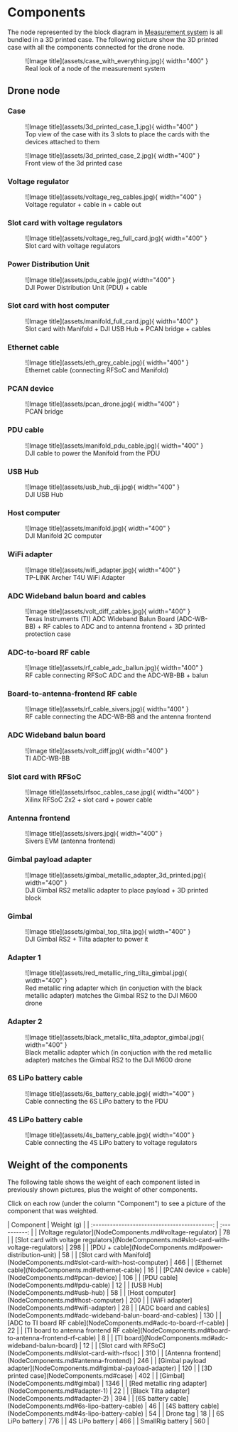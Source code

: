 # Components

The node represented by the block diagram in [Measurement system](MeasurementSystem.md#block-diagram) is all bundled in a 3D printed case. The following picture show the 3D printed case with all the components connected for the drone node.

<figure markdown="span">
  ![Image title](assets/case_with_everything.jpg){ width="400" }
  <figcaption>Real look of a node of the measurement system</figcaption>
</figure>

## Drone node

### Case

<figure markdown="span">
  ![Image title](assets/3d_printed_case_1.jpg){ width="400" }
  <figcaption>Top view of the case with its 3 slots to place the cards with the devices attached to them</figcaption>
</figure>

<figure markdown="span">
  ![Image title](assets/3d_printed_case_2.jpg){ width="400" }
  <figcaption>Front view of the 3d printed case</figcaption>
</figure>

### Voltage regulator

<figure markdown="span">
  ![Image title](assets/voltage_reg_cables.jpg){ width="400" }
  <figcaption>Voltage regulator + cable in + cable out</figcaption>
</figure>

### Slot card with voltage regulators

<figure markdown="span">
  ![Image title](assets/voltage_reg_full_card.jpg){ width="400" }
  <figcaption>Slot card with voltage regulators</figcaption>
</figure>

### Power Distribution Unit

<figure markdown="span">
  ![Image title](assets/pdu_cable.jpg){ width="400" }
  <figcaption>DJI Power Distribution Unit (PDU) + cable</figcaption>
</figure>

### Slot card with host computer

<figure markdown="span">
  ![Image title](assets/manifold_full_card.jpg){ width="400" }
  <figcaption>Slot card with Manifold + DJI USB Hub + PCAN bridge + cables</figcaption>
</figure>

### Ethernet cable

<figure markdown="span">
  ![Image title](assets/eth_grey_cable.jpg){ width="400" }
  <figcaption>Ethernet cable (connecting RFSoC and Manifold)</figcaption>
</figure>

### PCAN device

<figure markdown="span">
  ![Image title](assets/pcan_drone.jpg){ width="400" }
  <figcaption>PCAN bridge</figcaption>
</figure>

### PDU cable

<figure markdown="span">
  ![Image title](assets/manifold_pdu_cable.jpg){ width="400" }
  <figcaption>DJI cable to power the Manifold from the PDU</figcaption>
</figure>

### USB Hub

<figure markdown="span">
  ![Image title](assets/usb_hub_dji.jpg){ width="400" }
  <figcaption>DJI USB Hub</figcaption>
</figure>

### Host computer

<figure markdown="span">
  ![Image title](assets/manifold.jpg){ width="400" }
  <figcaption>DJI Manifold 2C computer</figcaption>
</figure>

### WiFi adapter

<figure markdown="span">
  ![Image title](assets/wifi_adapter.jpg){ width="400" }
  <figcaption>TP-LINK Archer T4U WiFi Adapter</figcaption>
</figure>

### ADC Wideband balun board and cables

<figure markdown="span">
  ![Image title](assets/volt_diff_cables.jpg){ width="400" }
  <figcaption>Texas Instruments (TI) ADC Wideband Balun Board (ADC-WB-BB) + RF cables to ADC and to antenna frontend + 3D printed protection case</figcaption>
</figure>

### ADC-to-board RF cable

<figure markdown="span">
  ![Image title](assets/rf_cable_adc_ballun.jpg){ width="400" }
  <figcaption>RF cable connecting RFSoC ADC and the ADC-WB-BB + balun</figcaption>
</figure>

### Board-to-antenna-frontend RF cable

<figure markdown="span">
  ![Image title](assets/rf_cable_sivers.jpg){ width="400" }
  <figcaption>RF cable connecting the ADC-WB-BB and the antenna frontend</figcaption>
</figure>

### ADC Wideband balun board

<figure markdown="span">
  ![Image title](assets/volt_diff.jpg){ width="400" }
  <figcaption>TI ADC-WB-BB</figcaption>
</figure>

### Slot card with RFSoC

<figure markdown="span">
  ![Image title](assets/rfsoc_cables_case.jpg){ width="400" }
  <figcaption>Xilinx RFSoC 2x2 + slot card + power cable</figcaption>
</figure>

### Antenna frontend

<figure markdown="span">
  ![Image title](assets/sivers.jpg){ width="400" }
  <figcaption>Sivers EVM (antenna frontend)</figcaption>
</figure>

### Gimbal payload adapter

<figure markdown="span">
  ![Image title](assets/gimbal_metallic_adapter_3d_printed.jpg){ width="400" }
  <figcaption>DJI Gimbal RS2 metallic adapter to place payload + 3D printed block</figcaption>
</figure>

### Gimbal

<figure markdown="span">
  ![Image title](assets/gimbal_top_tilta.jpg){ width="400" }
  <figcaption>DJI Gimbal RS2 + Tilta adapter to power it</figcaption>
</figure>

### Adapter 1

<figure markdown="span">
  ![Image title](assets/red_metallic_ring_tilta_gimbal.jpg){ width="400" }
  <figcaption>Red metallic ring adapter which (in conjuction with the black metallic adapter) matches the Gimbal RS2 to the DJI M600 drone</figcaption>
</figure>

### Adapter 2

<figure markdown="span">
  ![Image title](assets/black_metallic_tilta_adaptor_gimbal.jpg){ width="400" }
  <figcaption>Black metallic adapter which (in conjuction with the red metallic adapter) matches the Gimbal RS2 to the DJI M600 drone</figcaption>
</figure>

### 6S LiPo battery cable

<figure markdown="span">
  ![Image title](assets/6s_battery_cable.jpg){ width="400" }
  <figcaption>Cable connecting the 6S LiPo battery to the PDU</figcaption>
</figure>

### 4S LiPo battery cable

<figure markdown="span">
  ![Image title](assets/4s_battery_cable.jpg){ width="400" }
  <figcaption>Cable connecting the 4S LiPo battery to voltage regulators</figcaption>
</figure>

## Weight of the components

The following table shows the weight of each component listed in previously shown pictures, plus the weight of other components.

Click on each row (under the column "Component") to see a picture of the component that was weighted.

<div class="center-table" markdown>
|                 Component                    |  Weight (g)  |
| :------------------------------------------: | :----------: |
| [Voltage regulator](NodeComponents.md#voltage-regulator)     | 78 |
| [Slot card with voltage regulators](NodeComponents.md#slot-card-with-voltage-regulators) | 298 |
| [PDU + cable](NodeComponents.md#power-distribution-unit) | 58 |
| [Slot card with Manifold](NodeComponents.md#slot-card-with-host-computer) | 466 |
| [Ethernet cable](NodeComponents.md#ethernet-cable) | 16 |
| [PCAN device + cable](NodeComponents.md#pcan-device) | 106 |
| [PDU cable](NodeComponents.md#pdu-cable) | 12 |
| [USB Hub](NodeComponents.md#usb-hub) | 58 |
| [Host computer](NodeComponents.md#host-computer) | 200 |
| [WiFi adapter](NodeComponents.md#wifi-adapter) | 28 |
| [ADC board and cables](NodeComponents.md#adc-wideband-balun-board-and-cables) | 130 |
| [ADC to TI board RF cable](NodeComponents.md#adc-to-board-rf-cable) | 22 |
| [TI board to antenna frontend RF cable](NodeComponents.md#board-to-antenna-frontend-rf-cable) | 8 |
| [TI board](NodeComponents.md#adc-wideband-balun-board) | 12 |
| [Slot card with RFSoC](NodeComponents.md#slot-card-with-rfsoc) | 310 |
| [Antenna frontend](NodeComponents.md#antenna-frontend) | 246 |
| [Gimbal payload adapter](NodeComponents.md#gimbal-payload-adapter) | 120 |
| [3D printed case](NodeComponents.md#case) | 402 |
| [Gimbal](NodeComponents.md#gimbal) | 1346 |
| [Red metallic ring adapter](NodeComponents.md#adapter-1) | 22 |
| [Black Tilta adapter](NodeComponents.md#adapter-2) | 394 |
| [6S battery cable](NodeComponents.md#6s-lipo-battery-cable) | 46 |
| [4S battery cable](NodeComponents.md#4s-lipo-battery-cable) | 54 |
| Drone tag | 18 |
| 6S LiPo battery  | 776 |
| 4S LiPo battery  | 466 |
| SmallRig battery |  560 |
</div>
